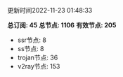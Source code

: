 更新时间2022-11-23 01:48:33

**总订阅: 45**
**总节点: 1106**
**有效节点: 205**
- ssr节点: 8
- ss节点: 8
- trojan节点: 36
- v2ray节点: 153
